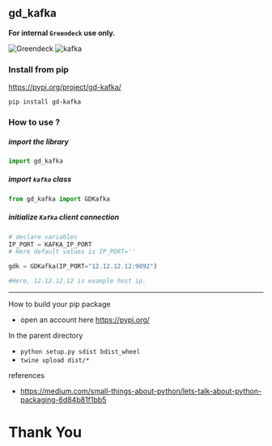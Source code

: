 gd_kafka
---
**For internal ```Greendeck``` use only.**

![Greendeck](./images/gd_transparent_blue_bg.png)  ![kafka](./images/kafka.png)
### Install from pip
https://pypi.org/project/gd-kafka/

```pip install gd-kafka```


### How to use ?
##### import the library
```python
import gd_kafka
```

##### import ```kafka``` class
```python
from gd_kafka import GDKafka

```

##### initialize ```Kafka``` client connection
```python
# declare variables
IP_PORT = KAFKA_IP_PORT
# Here default values is IP_PORT=''

gdk = GDKafka(IP_PORT="12.12.12.12:9092")

#Here, 12.12.12.12 is example host ip.
```

---
How to build your pip package

* open an account here https://pypi.org/

In the parent directory
* ```python setup.py sdist bdist_wheel```
* ```twine upload dist/*```

references
* https://medium.com/small-things-about-python/lets-talk-about-python-packaging-6d84b81f1bb5

# Thank You
